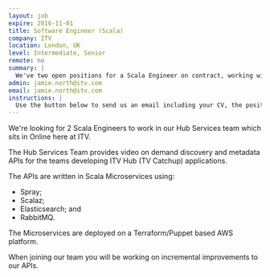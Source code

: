 ```yaml
---
layout: job
expire: 2016-11-01
title: Software Engineer (Scala)
company: ITV
location: London, UK
level: Intermediate, Senior
remote: no
summary: |
  We've two open positions for a Scala Engineer on contract, working within our Online Team here at ITV in London.
admin: jamie.north@itv.com
email: jamie.north@itv.com
instructions: |
  Use the button below to send us an email including your CV, the position you're applying for, and anything else you might want to say.
---
```


<!-- break -->

We're looking for 2 Scala Engineers to work in our Hub Services team which sits in Online here at ITV.

The Hub Services Team provides video on demand discovery and metadata APIs for the teams developing ITV Hub (TV Catchup) applications.

The APIs are written in Scala Microservices using:

- Spray;
- Scalaz;
- Elasticsearch; and
- RabbitMQ. 

The Microservices are deployed on a Terraform/Puppet based AWS platform.

When joining our team you will be working on incremental improvements to our APIs.
